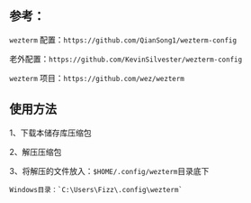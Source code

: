 ## 参考：
`wezterm` 配置：`https://github.com/QianSong1/wezterm-config`

老外配置：`https://github.com/KevinSilvester/wezterm-config`

`wezterm` 项目：`https://github.com/wez/wezterm`

## 使用方法

1、下载本储存库压缩包

2、解压压缩包

3、将解压的文件放入：`$HOME/.config/wezterm`目录底下

    Windows目录：`C:\Users\Fizz\.config\wezterm`

